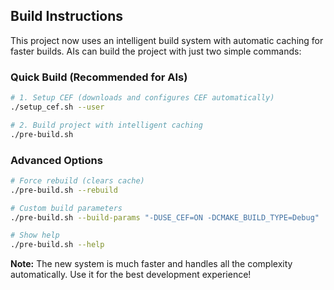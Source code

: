 ## Build Instructions

This project now uses an intelligent build system with automatic caching for faster builds. AIs can build the project with just two simple commands:

### Quick Build (Recommended for AIs)

```bash
# 1. Setup CEF (downloads and configures CEF automatically)
./setup_cef.sh --user

# 2. Build project with intelligent caching
./pre-build.sh
```
### Advanced Options

```bash
# Force rebuild (clears cache)
./pre-build.sh --rebuild

# Custom build parameters
./pre-build.sh --build-params "-DUSE_CEF=ON -DCMAKE_BUILD_TYPE=Debug"

# Show help
./pre-build.sh --help
```

**Note:** The new system is much faster and handles all the complexity automatically. Use it for the best development experience!